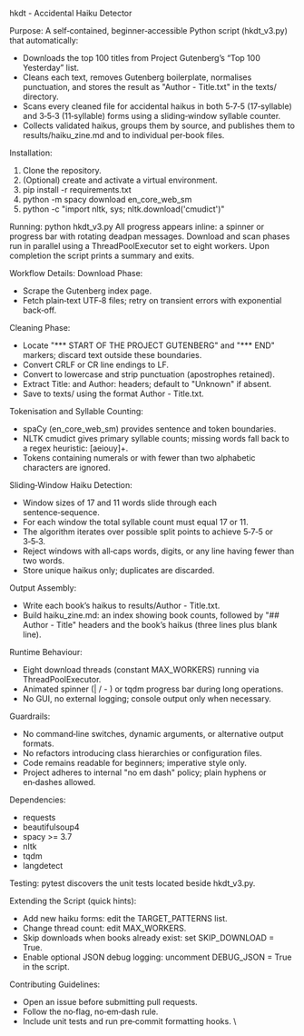 hkdt - Accidental Haiku Detector

Purpose:
A self‑contained, beginner‑accessible Python script (hkdt\_v3.py) that automatically:

* Downloads the top 100 titles from Project Gutenberg’s “Top 100 Yesterday” list.
* Cleans each text, removes Gutenberg boilerplate, normalises punctuation, and stores the result as "Author - Title.txt" in the texts/ directory.
* Scans every cleaned file for accidental haikus in both 5‑7‑5 (17‑syllable) and 3‑5‑3 (11‑syllable) forms using a sliding‑window syllable counter.
* Collects validated haikus, groups them by source, and publishes them to results/haiku\_zine.md and to individual per‑book files.

Installation:

1. Clone the repository.
2. (Optional) create and activate a virtual environment.
3. pip install -r requirements.txt
4. python -m spacy download en\_core\_web\_sm
5. python -c "import nltk, sys; nltk.download('cmudict')"

Running:
python hkdt\_v3.py
All progress appears inline: a spinner or progress bar with rotating deadpan messages. Download and scan phases run in parallel using a ThreadPoolExecutor set to eight workers. Upon completion the script prints a summary and exits.

Workflow Details:
Download Phase:

* Scrape the Gutenberg index page.
* Fetch plain‑text UTF‑8 files; retry on transient errors with exponential back‑off.

Cleaning Phase:

* Locate "\*\*\* START OF THE PROJECT GUTENBERG" and "\*\*\* END" markers; discard text outside these boundaries.
* Convert CRLF or CR line endings to LF.
* Convert to lowercase and strip punctuation (apostrophes retained).
* Extract Title: and Author: headers; default to "Unknown" if absent.
* Save to texts/ using the format Author - Title.txt.

Tokenisation and Syllable Counting:

* spaCy (en\_core\_web\_sm) provides sentence and token boundaries.
* NLTK cmudict gives primary syllable counts; missing words fall back to a regex heuristic: \[aeiouy]+.
* Tokens containing numerals or with fewer than two alphabetic characters are ignored.

Sliding‑Window Haiku Detection:

* Window sizes of 17 and 11 words slide through each sentence‑sequence.
* For each window the total syllable count must equal 17 or 11.
* The algorithm iterates over possible split points to achieve 5‑7‑5 or 3‑5‑3.
* Reject windows with all‑caps words, digits, or any line having fewer than two words.
* Store unique haikus only; duplicates are discarded.

Output Assembly:

* Write each book’s haikus to results/Author - Title.txt.
* Build haiku\_zine.md: an index showing book counts, followed by "## Author - Title" headers and the book’s haikus (three lines plus blank line).

Runtime Behaviour:

* Eight download threads (constant MAX\_WORKERS) running via ThreadPoolExecutor.
* Animated spinner (| / - ) or tqdm progress bar during long operations.
* No GUI, no external logging; console output only when necessary.

Guardrails:

* No command‑line switches, dynamic arguments, or alternative output formats.
* No refactors introducing class hierarchies or configuration files.
* Code remains readable for beginners; imperative style only.
* Project adheres to internal "no em dash" policy; plain hyphens or en‑dashes allowed.

Dependencies:

* requests
* beautifulsoup4
* spacy >= 3.7
* nltk
* tqdm
* langdetect

Testing:
pytest discovers the unit tests located beside hkdt\_v3.py.

Extending the Script (quick hints):

* Add new haiku forms: edit the TARGET\_PATTERNS list.
* Change thread count: edit MAX\_WORKERS.
* Skip downloads when books already exist: set SKIP\_DOWNLOAD = True.
* Enable optional JSON debug logging: uncomment DEBUG\_JSON = True in the script.

Contributing Guidelines:

* Open an issue before submitting pull requests.
* Follow the no‑flag, no‑em‑dash rule.
* Include unit tests and run pre‑commit formatting hooks.
  \\
